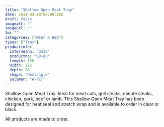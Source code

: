 ```yaml
---
title: "Shallow Open Meat Tray"
date: 2014-03-18T00:00:00Z
draft: false
imagealt: ""
imageurl: ""
3d: ""
categories: ["Meat & BBQ"]
types: ["Tray"]
productinfo:
  internetno: "D339"
  productno: "00-60"
  length: 198
  width: 172
  depth: 28
  shape: "Rectangle"
  polymer: "A-PET"
---
```

Shallow Open Meat Tray. Ideal for meat cuts, grill steaks, minute steaks, chicken, pork, beef or lamb. This Shallow Open Meat Tray has been designed for heat seal and stretch wrap and is available to order in clear or black.

All products are made to order.

 